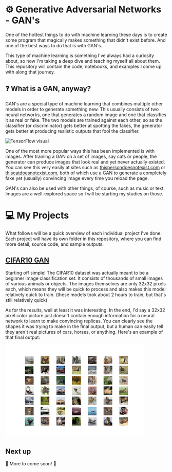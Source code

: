 # :gear: Generative Adversarial Networks - GAN's

One of the hottest things to do with machine learning these days is to create some program that magically makes something that didn't exist before.  And one of the best ways to do that is with GAN's.  

This type of machine learning is something I've always had a curiosity about, so now I'm taking a deep dive and teaching myself all about them.  This repository will contain the code, notebooks, and examples I come up with along that journey.

## :question: What is a GAN, anyway?

GAN's are a special type of machine learning that combines multiple other models in order to generate something new.  This usually consists of two neural networks, one that generates a random image and one that classifies it as real or fake.  The two models are trained against each other, so as the classifier (or discriminator) gets better at spotting the fakes, the generator gets better at producing realistic outputs that fool the classifier.

![TensorFlow visual](https://www.tensorflow.org/tutorials/generative/images/gan1.png)

One of the most more popular ways this has been implemented is with images.  After training a GAN on a set of images, say cats or people, the generator can produce images that look real and yet never actually existed.  You can see this very easily at sites such as [thispersondoesnotexist.com](https://thispersondoesnotexist.com/) or [thiscatdoesnotexist.com](https://thiscatdoesnotexist.com/), both of which use a GAN to generate a completely fake yet (usually) convincing image every time you reload the page.

GAN's can also be used with other things, of course, such as music or text.  Images are a well-explored space so I will be starting my studies on those.

# :computer: My Projects

What follows will be a quick overview of each individual project I've done.  Each project will have its own folder in this repository, where you can find more detail, source code, and sample outputs.

## [CIFAR10 GAN](https://github.com/jonDuke/GAN_training/tree/main/CIFAR10)

Starting off simple!  The CIFAR10 dataset was actually meant to be a beginner image classification set.  It consists of thousands of small images of various animals or objects.  The images themselves are only 32x32 pixels each, which means they will be quick to process and also makes this model relatively quick to train.  (these models took about 2 hours to train, but that's still relatively quick)

As for the results, well at least it was interesting.  In the end, I'd say a 32x32 pixel color picture just doesn't contain enough information for a neural network to learn to make convincing replicas.  You can clearly see the shapes it was trying to make in the final output, but a human can easily tell they aren't real pictures of cars, horses, or anything.  Here's an example of that final output:

![Example output](https://github.com/jonDuke/GAN_training/blob/main/CIFAR10/Images/generated_plot_e200.png?raw=true)

## Next up

:construction: More to come soon! :construction:
